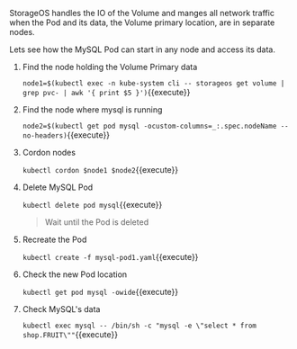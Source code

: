 StorageOS handles the IO of the Volume and manges all network traffic when the
Pod and its data, the Volume primary location, are in separate nodes.

Lets see how the MySQL Pod can start in any node and access its data.

1. Find the node holding the Volume Primary data

    `node1=$(kubectl exec -n kube-system cli -- storageos get volume | grep pvc- | awk '{ print $5 }')`{{execute}}

1. Find the node where mysql is running

    `node2=$(kubectl get pod mysql -ocustom-columns=_:.spec.nodeName --no-headers)`{{execute}}
1. Cordon nodes

    `kubectl cordon $node1 $node2`{{execute}}

1. Delete MySQL Pod

    `kubectl delete pod mysql`{{execute}}

    > Wait until the Pod is deleted

1. Recreate the Pod

    `kubectl create -f mysql-pod1.yaml`{{execute}}

1. Check the new Pod location

    `kubectl get pod mysql -owide`{{execute}}

1. Check MySQL's data

    `kubectl exec mysql -- /bin/sh -c "mysql -e \"select * from shop.FRUIT\""`{{execute}}
